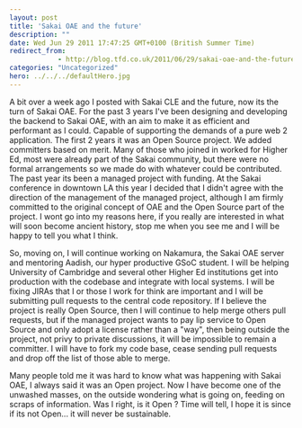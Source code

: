 ```yaml
---
layout: post
title: 'Sakai OAE and the future'
description: ""
date: Wed Jun 29 2011 17:47:25 GMT+0100 (British Summer Time)
redirect_from: 
            - http://blog.tfd.co.uk/2011/06/29/sakai-oae-and-the-future/
categories: "Uncategorized"
hero: ../../../defaultHero.jpg
---
```

A bit over a week ago I posted with Sakai CLE and the future, now its the turn of Sakai OAE. For the past 3 years I've been designing and developing the backend to Sakai OAE, with an aim to make it as efficient and performant as I could. Capable of supporting the demands of a pure web 2 application. The first 2 years it was an Open Source project. We added committers based on merit. Many of those who joined in worked for Higher Ed, most were already part of the Sakai community, but there were no formal arrangements so we made do with whatever could be contributed. The past year its been a managed project with funding. At the Sakai conference in downtown LA this year I decided that I didn't agree with the direction of the management of the managed project, although I am firmly committed to the original concept of OAE and the Open Source part of the project. I wont go into my reasons here, if you really are interested in what will soon become ancient history, stop me when you see me and I will be happy to tell you what I think.

So, moving on, I will continue working on Nakamura, the Sakai OAE server and mentoring Aadish, our hyper productive GSoC student. I will be helping University of Cambridge and several other Higher Ed institutions get into production with the codebase and integrate with local systems. I will be fixing JIRAs that I or those I work for think are important and I will be submitting pull requests to the central code repository. If I believe the project is really Open Source, then I will continue to help merge others pull requests, but if the managed project wants to pay lip service to Open Source and only adopt a license rather than a "way", then being outside the project, not privy to private discussions, it will be impossible to remain a committer. I will have to fork my code base, cease sending pull requests and drop off the list of those able to merge.

Many people told me it was hard to know what was happening with Sakai OAE, I always said it was an Open project. Now I have become one of the unwashed masses, on the outside wondering what is going on, feeding on scraps of information. Was I right, is it Open ? Time will tell, I hope it is since if its not Open... it will never be sustainable.
